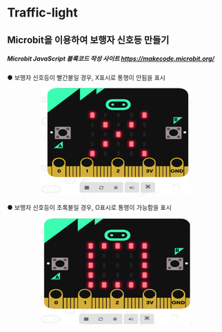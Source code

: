 # Traffic-light  

## Microbit을 이용하여 보행자 신호등 만들기  

##### Microbit JavaScript 블록코드 작성 사이트 https://makecode.microbit.org/  


 ● 보행자 신호등이 빨간불일 경우, X표시로 통행이 안됨을 표시 
 
 <center><img src="./img/red-light.png" alt="" height="250px" width="350px"/></center>

 ● 보행자 신호등이 초록불일 경우, O표시로 통행이 가능함을 표시 
<center><img src="./img/green-light.png" alt="" height="250px" width="350px"/></center>